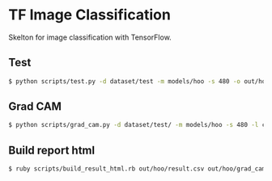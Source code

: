 # TF Image Classification

Skelton for image classification with TensorFlow.

## Test

```sh
$ python scripts/test.py -d dataset/test -m models/hoo -s 480 -o out/hoo/result.csv
```

## Grad CAM

```sh
$ python scripts/grad_cam.py -d dataset/test/ -m models/hoo -s 480 -l conv2d_2 -o out/hoo/grad_cam/
```

## Build report html

```sh
$ ruby scripts/build_result_html.rb out/hoo/result.csv out/hoo/grad_cam/ out/hoo/result.html
```

